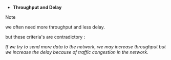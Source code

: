 - **Throughput and Delay** 

>[!note]
> we often need more throughput and less delay.
>
>but these criteria's are contradictory :
>
>*If we try to send more data to the network, we may increase throughput
>but we increase the delay because of traffic congestion in the network.*